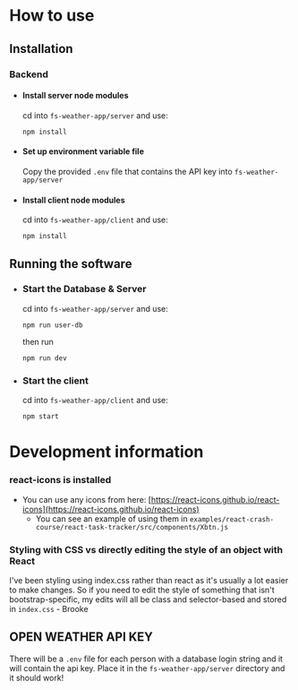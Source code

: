 # How to use
## **Installation**

### Backend
- #### **Install server node modules**
  cd into `fs-weather-app/server` and use:

  ```shell
  npm install
  ```
- #### **Set up environment variable file**
  Copy the provided `.env` file that contains the API key into `fs-weather-app/server`

- #### **Install client node modules**
  cd into `fs-weather-app/client` and use:

  ```shell
  npm install
  ```


## Running the software
- ### **Start the Database & Server**
  cd into `fs-weather-app/server` and use:

  ```shell
  npm run user-db
  ```

  then run 

  ```shell
  npm run dev
  ```

- ### **Start the client**
  cd into `fs-weather-app/client` and use:

  ```shell
  npm start
  ```


# Development information

### react-icons is installed

* You can use any icons from here: [https://react-icons.github.io/react-icons](https://react-icons.github.io/react-icons)
  * You can see an example of using them in `examples/react-crash-course/react-task-tracker/src/components/Xbtn.js`


### Styling with CSS vs directly editing the style of an object with React

I've been styling using index.css rather than react as it's usually a lot easier to make changes. So if you need to edit the style of something that isn't bootstrap-specific, my edits will all be class and selector-based and stored in `index.css` - Brooke


## OPEN WEATHER API KEY
There will be a `.env` file for each person with a database login string and it will contain the api key. 
Place it in the `fs-weather-app/server` directory and it should work!
